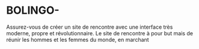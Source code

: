 # BOLINGO-
Assurez-vous de créer un site de rencontre avec une interface très moderne, propre et révolutionnaire. Le site de rencontre à pour but mais de réunir les hommes et les femmes du monde, en marchant
